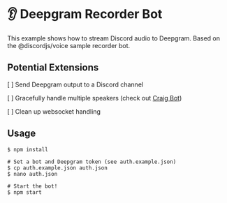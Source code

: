# 👂 Deepgram Recorder Bot

This example shows how to stream Discord audio to Deepgram. Based on the @discordjs/voice sample recorder bot.

## Potential Extensions

[ ] Send Deepgram output to a Discord channel 

[ ] Gracefully handle multiple speakers (check out [Craig Bot](https://craig.chat/home/))

[ ] Clean up websocket handling

## Usage

```sh-session
$ npm install

# Set a bot and Deepgram token (see auth.example.json)
$ cp auth.example.json auth.json
$ nano auth.json

# Start the bot!
$ npm start
```
